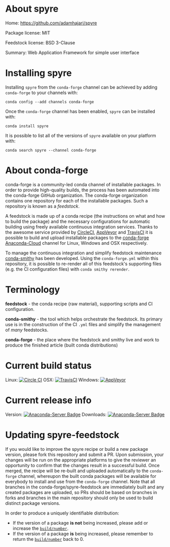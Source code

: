 About spyre
===========

Home: https://github.com/adamhajari/spyre

Package license: MIT

Feedstock license: BSD 3-Clause

Summary: Web Application Framework for simple user interface



Installing spyre
================

Installing `spyre` from the `conda-forge` channel can be achieved by adding `conda-forge` to your channels with:

```
conda config --add channels conda-forge
```

Once the `conda-forge` channel has been enabled, `spyre` can be installed with:

```
conda install spyre
```

It is possible to list all of the versions of `spyre` available on your platform with:

```
conda search spyre --channel conda-forge
```



About conda-forge
=================

conda-forge is a community-led conda channel of installable packages.
In order to provide high-quality builds, the process has been automated into the
conda-forge GitHub organization. The conda-forge organization contains one repository
for each of the installable packages. Such a repository is known as a *feedstock*.

A feedstock is made up of a conda recipe (the instructions on what and how to build
the package) and the necessary configurations for automatic building using freely
available continuous integration services. Thanks to the awesome service provided by
[CircleCI](https://circleci.com/), [AppVeyor](http://www.appveyor.com/)
and [TravisCI](https://travis-ci.org/) it is possible to build and upload installable
packages to the [conda-forge](https://anaconda.org/conda-forge)
[Anaconda-Cloud](http://docs.anaconda.org/) channel for Linux, Windows and OSX respectively.

To manage the continuous integration and simplify feedstock maintenance
[conda-smithy](http://github.com/conda-forge/conda-smithy) has been developed.
Using the ``conda-forge.yml`` within this repository, it is possible to re-render all of
this feedstock's supporting files (e.g. the CI configuration files) with ``conda smithy rerender``.


Terminology
===========

**feedstock** - the conda recipe (raw material), supporting scripts and CI configuration.

**conda-smithy** - the tool which helps orchestrate the feedstock.
                   Its primary use is in the construction of the CI ``.yml`` files
                   and simplify the management of *many* feedstocks.

**conda-forge** - the place where the feedstock and smithy live and work to
                  produce the finished article (built conda distributions)

Current build status
====================

Linux: [![Circle CI](https://circleci.com/gh/conda-forge/spyre-feedstock.svg?style=shield)](https://circleci.com/gh/conda-forge/spyre-feedstock)
OSX: [![TravisCI](https://travis-ci.org/conda-forge/spyre-feedstock.svg?branch=master)](https://travis-ci.org/conda-forge/spyre-feedstock)
Windows: [![AppVeyor](https://ci.appveyor.com/api/projects/status/github/conda-forge/spyre-feedstock?svg=True)](https://ci.appveyor.com/project/conda-forge/spyre-feedstock/branch/master)

Current release info
====================
Version: [![Anaconda-Server Badge](https://anaconda.org/conda-forge/spyre/badges/version.svg)](https://anaconda.org/conda-forge/spyre)
Downloads: [![Anaconda-Server Badge](https://anaconda.org/conda-forge/spyre/badges/downloads.svg)](https://anaconda.org/conda-forge/spyre)


Updating spyre-feedstock
========================

If you would like to improve the spyre recipe or build a new
package version, please fork this repository and submit a PR. Upon submission,
your changes will be run on the appropriate platforms to give the reviewer an
opportunity to confirm that the changes result in a successful build. Once
merged, the recipe will be re-built and uploaded automatically to the
`conda-forge` channel, whereupon the built conda packages will be available for
everybody to install and use from the `conda-forge` channel.
Note that all branches in the conda-forge/spyre-feedstock are
immediately built and any created packages are uploaded, so PRs should be based
on branches in forks and branches in the main repository should only be used to
build distinct package versions.

In order to produce a uniquely identifiable distribution:
 * If the version of a package **is not** being increased, please add or increase
   the [``build/number``](http://conda.pydata.org/docs/building/meta-yaml.html#build-number-and-string).
 * If the version of a package **is** being increased, please remember to return
   the [``build/number``](http://conda.pydata.org/docs/building/meta-yaml.html#build-number-and-string)
   back to 0.
